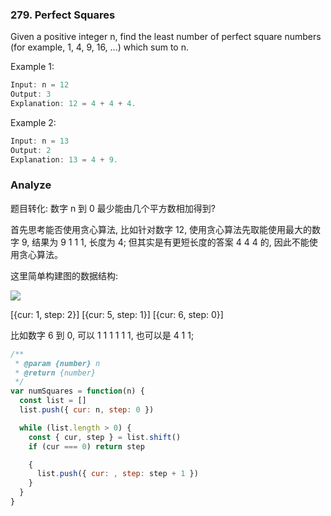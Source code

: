 ### 279. Perfect Squares

Given a positive integer n, find the least number of perfect square numbers (for example, 1, 4, 9, 16, ...) which sum to n.

Example 1:

```js
Input: n = 12
Output: 3
Explanation: 12 = 4 + 4 + 4.
```

Example 2:

```js
Input: n = 13
Output: 2
Explanation: 13 = 4 + 9.
```

### Analyze

题目转化: 数字 n 到 0 最少能由几个平方数相加得到?

首先思考能否使用贪心算法, 比如针对数字 12, 使用贪心算法先取能使用最大的数字 9, 结果为 9 1 1 1, 长度为 4; 但其实是有更短长度的答案 4 4 4 的, 因此不能使用贪心算法。

这里简单构建图的数据结构:

![](http://with.muyunyun.cn/47ab817c48b6cb5dfb829d96f508996d.jpg)

[{cur: 1, step: 2}]
[{cur: 5, step: 1}]
[{cur: 6, step: 0}]

比如数字 6 到 0, 可以 1 1 1 1 1 1, 也可以是 4 1 1;

```js
/**
 * @param {number} n
 * @return {number}
 */
var numSquares = function(n) {
  const list = []
  list.push({ cur: n, step: 0 })

  while (list.length > 0) {
    const { cur, step } = list.shift()
    if (cur === 0) return step

    {
      list.push({ cur: , step: step + 1 })
    }
  }
}
```